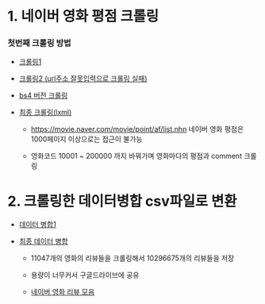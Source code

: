 # 1. 네이버 영화 평점 크롤링
### 첫번째 크롤링 방법
- [크롤링1](https://github.com/SonHeeRak/Portfolio/blob/master/Naver_Review_Portfolio/naver_movie.ipynb)

- [크롤링2 (url주소 잘못입력으로 크롤링 실패)](https://github.com/SonHeeRak/Portfolio/blob/master/Naver_Review_Portfolio/(fail)naver_movie_reviews.ipynb)

- [bs4 버전 크롤링](https://github.com/SonHeeRak/Portfolio/blob/master/Naver_Review_Portfolio/naver_movie_reviews_bs4.ipynb)

- [최종 크롤링(lxml)](https://github.com/SonHeeRak/Portfolio/blob/master/Naver_Review_Portfolio/naver_movie_reviews.ipynb)

  - https://movie.naver.com/movie/point/af/list.nhn 네이버 영화 평점은 1000페이지 이상으로는 접근이 불가능
  
  - 영화코드 10001 ~ 200000 까지 바꿔가며 영화마다의 평점과 comment 크롤링

# 2. 크롤링한 데이터병합  csv파일로 변환
- [데이터 병합1](https://github.com/SonHeeRak/Portfolio/blob/master/Naver_Review_Portfolio/reveiws_concatenate_1.ipynb)

- [최종 데이터 병합](https://github.com/SonHeeRak/Portfolio/blob/master/Naver_Review_Portfolio/reveiws_concatenate_2.ipynb)
  
  - 11047개의 영화의 리뷰들을 크롤링해서 10296675개의 리뷰들을 저장
  
  - 용량이 너무커서 구글드라이브에 공유
  
  - [네이버 영화 리뷰 모음](https://drive.google.com/open?id=1LVOOP-GAqBS5ng2ja6BFX3kIynA7ut48)
